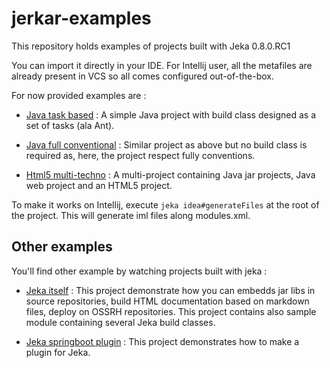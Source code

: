 # jerkar-examples

This repository holds examples of projects built with Jeka 0.8.0.RC1

You can import it directly in your IDE. For Intellij user, all the metafiles are already present in VCS so all comes 
configured out-of-the-box.

For now provided examples are :

* [Java task based](./java-task-based) : A simple Java project with build class designed as a set of tasks (ala Ant).

* [Java full conventional](./org.jeka.examples-java-full-conventional) : Similar project as above but no build class is required as, here, the project respect fully conventions. 

* [Html5 multi-techno](./html5-multi-techno) : A multi-project containing Java jar projects, Java web project and an HTML5 project.

To make it works on Intellij, execute `jeka idea#generateFiles` at the root of the project. This will generate iml files along modules.xml.

## Other examples

You'll find other example by watching projects built with jeka :

* [Jeka itself](https://github.com/jeka/jeka) : This project demonstrate how you can embedds jar libs in source repositories, build HTML documentation based on markdown files, deploy on OSSRH repositories. This project contains also sample module containing several Jeka build classes.

* [Jeka springboot plugin](https://github.com/jeka/spring-boot-plugin) : This project demonstrates how to make a plugin for Jeka. 
 
